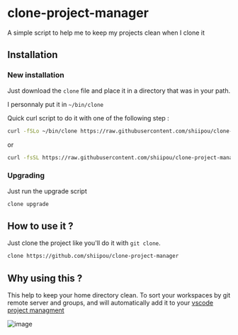 # clone-project-manager
A simple script to help me to keep my projects clean when I clone it

## Installation

### New installation

Just download the `clone` file and place it in a directory that was in your path.

I personnaly put it in `~/bin/clone`

Quick curl script to do it with one of the following step :
```sh
curl -fSLo ~/bin/clone https://raw.githubusercontent.com/shiipou/clone-project-manager/stable/clone
```
or
```sh
curl -fsSL https://raw.githubusercontent.com/shiipou/clone-project-manager/stable/install.sh | bash -s -- install
```

### Upgrading

Just run the upgrade script

```sh
clone upgrade
```


## How to use it ?

Just clone the project like you'll do it with `git clone`.

```sh
clone https://github.com/shiipou/clone-project-manager
```

## Why using this ?

This help to keep your home directory clean. To sort your workspaces by git remote server and groups, and will automatically add it to your [vscode project managment](https://marketplace.visualstudio.com/items?itemName=alefragnani.project-manager)

![image](https://github.com/shiipou/clone-project-manager/assets/38187238/331cca5a-9a36-4a17-bb61-133f06db9e5d)
